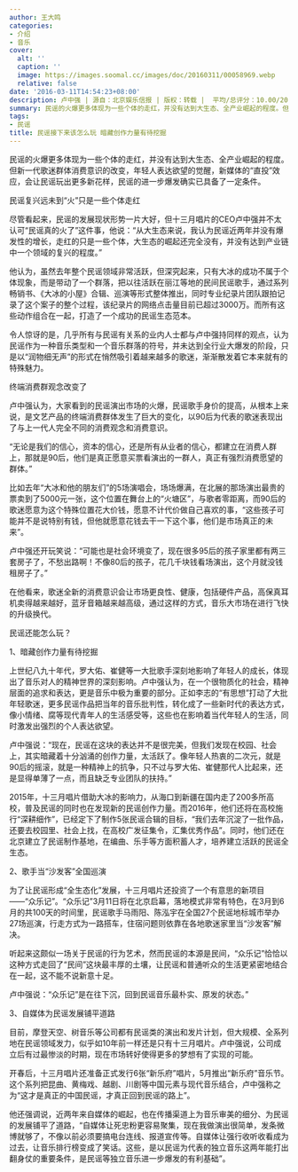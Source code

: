 ```yaml
---
author: 王大鸣
categories:
- 介绍
- 音乐
cover:
  alt: ''
  caption: ''
  image: https://images.soomal.cc/images/doc/20160311/00058969.webp
  relative: false
date: '2016-03-11T14:54:23+08:00'
description: 卢中强 | 源自：北京娱乐信报 | 版权：转载 |  平均/总评分：10.00/20
summary: 民谣的火爆更多体现为一些个体的走红，并没有达到大生态、全产业崛起的程度。但新一代歌迷群体消费意识的改变，年轻人表达欲望的觉醒，新媒体的“直投”效应，会让民谣玩出更多新花样，民谣的进一步爆发确实已具备了一定条件……
tags:
- 民谣
title: 民谣接下来该怎么玩 暗藏创作力量有待挖掘
---
```


民谣的火爆更多体现为一些个体的走红，并没有达到大生态、全产业崛起的程度。但新一代歌迷群体消费意识的改变，年轻人表达欲望的觉醒，新媒体的“直投”效应，会让民谣玩出更多新花样，民谣的进一步爆发确实已具备了一定条件。

民谣复兴远未到“火”只是一些个体走红

尽管看起来，民谣的发展现状形势一片大好，但十三月唱片的CEO卢中强并不太认可“民谣真的火了”这件事，他说：“从大生态来说，我认为民谣近两年并没有爆发性的增长，走红的只是一些个体，大生态的崛起还完全没有，并没有达到产业链中一个领域的复兴的程度。”

他认为，虽然去年整个民谣领域非常活跃，但深究起来，只有大冰的成功不属于个体现象，而是带动了一个群落，把以往活跃在丽江等地的民间民谣歌手，通过系列畅销书、《大冰的小屋》合辑、巡演等形式整体推出，同时专业纪录片团队跟拍记录了这个案子的整个过程，该纪录片的网络点击量目前已超过3000万。而所有这些动作组合在一起，打造了一个成功的民谣生态范本。

令人惊讶的是，几乎所有与民谣有关系的业内人士都与卢中强持同样的观点，认为民谣作为一种音乐类型和一个音乐群落的符号，并未达到全行业大爆发的阶段，只是以“润物细无声”的形式在悄然吸引着越来越多的歌迷，渐渐散发着它本来就有的特殊魅力。

终端消费群观念改变了

卢中强认为，大家看到的民谣演出市场的火爆，民谣歌手身价的提高，从根本上来说，是文艺产品的终端消费群体发生了巨大的变化，以90后为代表的歌迷表现出了与上一代人完全不同的消费观念和消费意识。

“无论是我们的信心，资本的信心，还是所有从业者的信心，都建立在消费人群上，那就是90后，他们是真正愿意买票看演出的一群人，真正有强烈消费愿望的群体。”

比如去年“大冰和他的朋友们”的5场演唱会，场场爆满，在北展的那场演出最贵的票卖到了5000元一张，这个位置在舞台上的“火塘区”，与歌者零距离，而90后的歌迷愿意为这个特殊位置花大价钱，愿意不计代价做自己喜欢的事，“这些孩子可能并不是说特别有钱，但他就愿意花钱去干一下这个事，他们是市场真正的未来”。

卢中强还开玩笑说：“可能也是社会环境变了，现在很多95后的孩子家里都有两三套房子了，不愁出路啊！不像80后的孩子，花几千块钱看场演出，这个月就没钱租房子了。”

在他看来，歌迷全新的消费意识会让市场更良性、健康，包括硬件产品，高保真耳机卖得越来越好，蓝牙音箱越来越高级，通过这样的方式，音乐大市场在进行飞快的升级换代。

民谣还能怎么玩？

1、暗藏创作力量有待挖掘

上世纪八九十年代，罗大佑、崔健等一大批歌手深刻地影响了年轻人的成长，体现出了音乐对人的精神世界的深刻影响。卢中强认为，在一个很物质化的社会，精神层面的追求和表达，更是音乐中极为重要的部分。正如李志的“有思想”打动了大批年轻歌迷，更多民谣作品把当年的音乐批判性，转化成了一些新时代的表达方式，像小情绪、腐等现代青年人的生活感受等，这些也在影响着当代年轻人的生活，同时激发出强烈的个人表达欲望。

卢中强说：“现在，民谣在这块的表达并不是很完美，但我们发现在校园、社会上，其实暗藏着十分汹涌的创作力量，太活跃了。像年轻人热衷的二次元，就是90后的摇滚，就是一种精神上的抗争，只不过与罗大佑、崔健那代人比起来，还是显得单薄了一点，而且缺乏专业团队的扶持。”

2015年，十三月唱片借助大冰的影响力，从海口到新疆在国内走了200多所高校，普及民谣的同时也在发现新的民谣创作力量。而2016年，他们还将在高校施行“深耕细作”，已经定下了制作5张民谣合辑的目标，“我们去年沉淀了一批作品，还要去校园里、社会上找，在高校广发征集令，汇集优秀作品”。同时，他们还在北京建立了民谣制作基地，在编曲、乐手等方面积蓄人才，培养建立活跃的民谣全生态。

2、歌手当“沙发客”全国巡演

为了让民谣形成“全生态化”发展，十三月唱片还投资了一个有意思的新项目――“众乐记”。“众乐记”3月11日将在北京启幕，落地模式非常有特色，在3月到6月的共100天的时间里，民谣歌手马雨阳、陈泓宇在全国27个民谣地标城市举办27场巡演，行走方式为一路搭车，住宿问题则依靠在各地歌迷家里当“沙发客”解决。

听起来这颇似一场关于民谣的行为艺术，然而民谣的本源是民间，“众乐记”恰恰以这种方式走回了“民间”这块最丰厚的土壤，让民谣和普通听众的生活更紧密地结合在一起，这不能不说新意十足。

卢中强说：“众乐记”是在往下沉，回到民谣音乐最朴实、原发的状态。”

3、自媒体为民谣发展铺平道路

目前，摩登天空、树音乐等公司都有民谣类的演出和发片计划，但大规模、全系列地在民谣领域发力，似乎如10年前一样还是只有十三月唱片。卢中强说，公司成立后有过最惨淡的时期，现在市场转好使得更多的梦想有了实现的可能。

开春后，十三月唱片还准备正式发行6张“新乐府”唱片，5月推出“新乐府”音乐节。这个系列把昆曲、黄梅戏、越剧、川剧等中国元素与现代音乐结合，卢中强称之为“这才是真正的中国民谣，才真正回到民谣的路上”。

他还强调说，近两年来自媒体的崛起，也在传播渠道上为音乐审美的细分、为民谣的发展铺平了道路，“自媒体让死忠粉更容易聚集，现在我做演出很简单，发条微博就够了，不像以前必须要搞电台连线、报道宣传等。自媒体让强行收听收看成为过去，让音乐排行榜变成了笑话。这些，是以民谣为代表的独立音乐这两年能打出翻身仗的重要条件，是民谣等独立音乐进一步爆发的有利基础”。